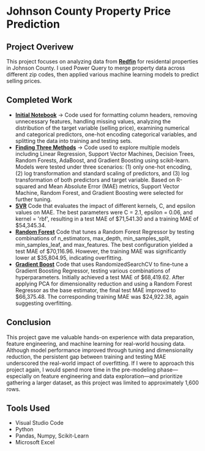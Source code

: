 # Johnson County Property Price Prediction

## Project Overivew

This project focuses on analyzing data from **[Redfin](https://www.redfin.com/?msockid=0ef39837a8b466032ea88d6aa93a6711)** for residental properties in Johnson County. I used Power Query to merge property data across different zip codes, then applied various machine learning models to predict selling prices.

## Completed Work
* **[Initial Notebook](https://github.com/Cstan1987stat/Cstan1987stat-JC-SFR-Selling-Price-Prediction/blob/main/notebooks/inital%20notebook.ipynb)** -> Code used for formatting column headers, removing unnecessary features, handling missing values, analyzing the distribution of the target variable (selling price), examining numerical and categorical predictors, one-hot encoding categorical variables, and splitting the data into training and testing sets.
* **[Finding Three Methods](https://github.com/Cstan1987stat/Cstan1987stat-JC-SFR-Selling-Price-Prediction/blob/main/notebooks/finding_three_methods.ipynb)** -> Code used to explore multiple models including Linear Regression, Support Vector Machines, Decision Trees, Random Forests, AdaBoost, and Gradient Boosting using scikit-learn. Models were tested under three scenarios: (1) only one-hot encoding, (2) log transformation and standard scaling of predictors, and (3) log transformation of both predictors and target variable. Based on R-squared and Mean Absolute Error (MAE) metrics, Support Vector Machine, Random Forest, and Gradient Boosting were selected for further tuning.
* **[SVR](https://github.com/Cstan1987stat/Cstan1987stat-JC-SFR-Selling-Price-Prediction/blob/main/notebooks/svr.ipynb)** Code that evaluates the impact of different kernels, C, and epsilon values on MAE. The best parameters were C = 2.1, epsilon = 0.06, and kernel = 'rbf', resulting in a test MAE of $71,541.30 and a training MAE of $54,345.34.
* **[Random Forest](https://github.com/Cstan1987stat/Cstan1987stat-JC-SFR-Selling-Price-Prediction/blob/main/notebooks/random%20forest.ipynb)** Code that tunes a Random Forest Regressor by testing combinations of n_estimators, max_depth, min_samples_split, min_samples_leaf, and max_features. The best configuration yielded a test MAE of $70,116.96. However, the training MAE was significantly lower at $35,804.95, indicating overfitting.
* **[Gradient Boost](https://github.com/Cstan1987stat/Cstan1987stat-JC-SFR-Selling-Price-Prediction/blob/main/notebooks/gradient%20boost.ipynb)** Code that uses RandomizedSearchCV to fine-tune a Gradient Boosting Regressor, testing various combinations of hyperparameters. Initially achieved a test MAE of $68,419.62. After applying PCA for dimensionality reduction and using a Random Forest Regressor as the base estimator, the final test MAE improved to $66,375.48. The corresponding training MAE was $24,922.38, again suggesting overfitting.

## Conclusion
This project gave me valuable hands-on experience with data preparation, feature engineering, and machine learning for real-world housing data. Although model performance improved through tuning and dimensionality reduction, the persistent gap between training and testing MAE underscored the real-world impact of overfitting. If I were to approach this project again, I would spend more time in the pre-modeling phase—especially on feature engineering and data exploration—and prioritize gathering a larger dataset, as this project was limited to approximately 1,600 rows.

## Tools Used
* Visual Studio Code
* Python
* Pandas, Numpy, Scikit-Learn
* Microsoft Excel
